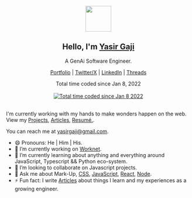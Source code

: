 <p align="center">
  <img src="https://cdn.dribbble.com/users/7500460/avatars/small/606470213052ec7cbf2551ce19aa8865.png?1653023232" width="70" />  
  <h2 align="center">Hello, I'm <a target="_blank" href="https://www.yasirgaji.com/">Yasir Gaji</a></h2>
  <p align="center">A GenAi Software Engineer.</p>
</p>
<p align="center">
  <a target="_blank" href="https://yasirgaji.com/">Portfolio</a> | 
  <a target="_blank" href="https://twitter.com/YasirGaji">Twitter/X</a> |
  <a target="_blank" href="https://www.linkedin.com/in/yasirgaji/">LinkedIn</a> |
  <a target="_blank" href="https://www.threads.net/@yasirgaji">Threads</a>
</p>

<p align="center">
Total time coded since Jan 8, 2022 <br /> <br />
<a href="https://wakatime.com/@fa25509c-5e6e-4aa1-ae99-ca5b447e1afc"><img src="https://wakatime.com/badge/user/fa25509c-5e6e-4aa1-ae99-ca5b447e1afc.svg" alt="Total time coded since Jan 8 2022" /></a>
</p>

<br />
I'm currently working with my hands to make wonders happen on the web. View my <a target="_blank" href="https://yasirgaji.com/#portfolio">Projects<a/>, <a target="_blank" href="https://yasirgaji.com/#article">Articles<a/>, <a target="_blank" href="https://yasirgaji.com/resources/Resume-Yasir-Gaji.pdf">Resumé.<a/>.


You can reach me at yasirgaji@gmail.com.

- 😄 Pronouns: He | Him | His.
- 🔭 I’m currently working on <a target="_blank" href="https://admin.worknet.ai/">Worknet</a>.
- 🌱 I’m currently learning about anything and everything around JavaScript, Typescript && Python eco-system.
- 👯 I’m looking to collaborate on Javascript projects.
- 💬 Ask me about Mark-Up, [CSS](https://medium.com/@Yasirgaji/list/css-through-yasir-ec0c32c609d9), [JavaScript](https://medium.com/@Yasirgaji/list/javascript-essentials-40b1898fbce3), [React](https://medium.com/@Yasirgaji/list/dont-react-2228be8ffa73), [Node](https://medium.com/@Yasirgaji/learn-node-with-yasir-lnwy-part-1-d38cafe5652c). 
- ⚡ Fun fact: I write [Articles]([https://medium.com/@Yasirgaji) about things I learn and my experiences as a growing engineer.
